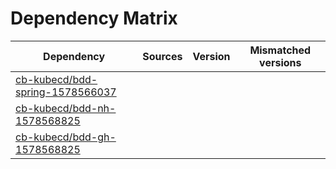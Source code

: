 # Dependency Matrix

Dependency | Sources | Version | Mismatched versions
---------- | ------- | ------- | -------------------
[cb-kubecd/bdd-spring-1578566037](https://github.com/cb-kubecd/bdd-spring-1578566037.git) |  | []() | 
[cb-kubecd/bdd-nh-1578568825](https://github.com/cb-kubecd/bdd-nh-1578568825.git) |  | []() | 
[cb-kubecd/bdd-gh-1578568825](https://github.com/cb-kubecd/bdd-gh-1578568825.git) |  | []() | 
